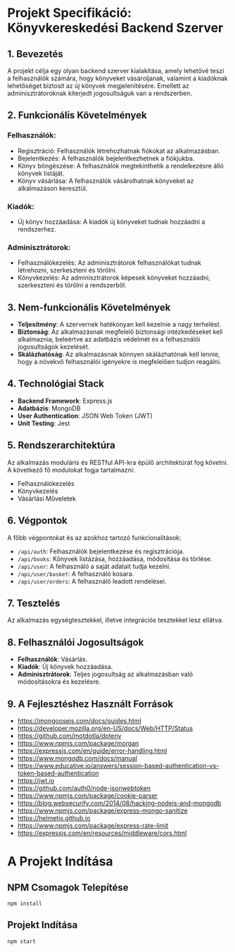 # Projekt Specifikáció: Könyvkereskedési Backend Szerver

## 1. Bevezetés

A projekt célja egy olyan backend szerver kialakítása, amely lehetővé teszi a felhasználók számára, hogy könyveket vásároljanak, valamint a kiadóknak lehetőséget biztosít az új könyvek megjelenítésére. Emellett az adminisztrátoroknak kiterjedt jogosultságuk van a rendszerben.

## 2. Funkcionális Követelmények

### Felhasználók:

- Regisztráció: Felhasználók létrehozhatnak fiókokat az alkalmazásban.
- Bejelentkezés: A felhasználók bejelentkezhetnek a fiókjukba.
- Könyv böngészése: A felhasználók megtekinthetik a rendelkezésre álló könyvek listáját.
- Könyv vásárlása: A felhasználók vásárolhatnak könyveket az alkalmazáson keresztül.

### Kiadók:

- Új könyv hozzáadása: A kiadók új könyveket tudnak hozzáadni a rendszerhez.

### Adminisztrátorok:

- Felhasználókezelés: Az adminisztrátorok felhasználókat tudnak létrehozni, szerkeszteni és törölni.
- Könyvkezelés: Az adminisztrátorok képesek könyveket hozzáadni, szerkeszteni és törölni a rendszerből.

## 3. Nem-funkcionális Követelmények

- **Teljesítmény**: A szervernek hatékonyan kell kezelnie a nagy terhelést.
- **Biztonság**: Az alkalmazásnak megfelelő biztonsági intézkedéseket kell alkalmaznia, beleértve az adatbázis védelmét és a felhasználói jogosultságok kezelését.
- **Skálázhatóság**: Az alkalmazásnak könnyen skálázhatónak kell lennie, hogy a növekvő felhasználói igényekre is megfelelően tudjon reagálni.

## 4. Technológiai Stack

- **Backend Framework**: Express.js
- **Adatbázis**: MongoDB
- **User Authentication**: JSON Web Token (JWT)
- **Unit Testing**: Jest

## 5. Rendszerarchitektúra

Az alkalmazás moduláris és RESTful API-kra épülő architektúrát fog követni. A következő fő modulokat fogja tartalmazni:

- Felhasználókezelés
- Könyvkezelés
- Vásárlási Műveletek

## 6. Végpontok

A főbb végpontokat és az azokhoz tartozó funkcionalitások:

- `/api/auth`: Felhasználók bejelentkezése és regisztrációja.
- `/api/books`: Könyvek listázása, hozzáadása, módosítása és törlése.
- `/api/user`: A felhasználó a saját adatait tudja kezelni.
- `/api/user/basket`: A felhasználó kosara.
- `/api/user/orders`: A felhasználó leadott rendelései.

## 7. Tesztelés

Az alkalmazás egységtesztekkel, illetve integrációs tesztekkel lesz ellátva.

## 8. Felhasználói Jogosultságok

- **Felhasználók**: Vásárlás.
- **Kiadók**: Új könyvek hozzáadása.
- **Adminisztrátorok**: Teljes jogosultság az alkalmazásban való módosításokra és kezelésre.

## 9. A Fejlesztéshez Használt Források

- https://mongoosejs.com/docs/guides.html
- https://developer.mozilla.org/en-US/docs/Web/HTTP/Status
- https://github.com/motdotla/dotenv
- https://www.npmjs.com/package/morgan
- https://expressjs.com/en/guide/error-handling.html
- https://www.mongodb.com/docs/manual
- https://www.educative.io/answers/session-based-authentication-vs-token-based-authentication
- https://jwt.io
- https://github.com/auth0/node-jsonwebtoken
- https://www.npmjs.com/package/cookie-parser
- https://blog.websecurify.com/2014/08/hacking-nodejs-and-mongodb
- https://www.npmjs.com/package/express-mongo-sanitize
- https://helmetjs.github.io
- https://www.npmjs.com/package/express-rate-limit
- https://expressjs.com/en/resources/middleware/cors.html

# A Projekt Indítása

## NPM Csomagok Telepítése

```
npm install
```

## Projekt Indítása

```
npm start
```
